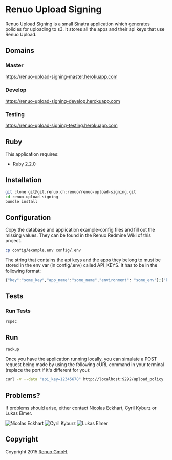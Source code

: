 # Renuo Upload Signing

Renuo Upload Signing is a small Sinatra application which generates policies for 
uploading to s3. It stores all the apps and their api keys that use Renuo Upload.

## Domains

### Master

https://renuo-upload-signing-master.herokuapp.com

### Develop

https://renuo-upload-signing-develop.herokuapp.com

### Testing

https://renuo-upload-signing-testing.herokuapp.com

## Ruby

This application requires:

- Ruby 2.2.0

## Installation

```sh
git clone git@git.renuo.ch:renuo/renuo-upload-signing.git
cd renuo-upload-signing
bundle install
```

## Configuration

Copy the database and application example-config files and fill out the missing values.
They can be found in the Renuo Redmine Wiki of this project.

```sh
cp config/example.env config/.env
```

The string that contains the api keys and the apps they belong to must be stored in the 
env var (in config/.env) called API_KEYS. It has to be in the following format:

```sh
{"key":"some_key","app_name":"some_name","environment": "some_env"};{"key":"some_key","app_name":"some_name","environment": "some_env"};...
```

## Tests

### Run Tests

```sh
rspec
```

## Run

```sh
rackup
```

Once you have the application running locally, you can simulate a POST request being made by using the
following cURL command in your terminal (replace the port if it's different for you):

```sh
curl -v --data "api_key=12345678" http://localhost:9292/upload_policy
```

## Problems?

If problems should arise, either contact Nicolas Eckhart, Cyril Kyburz or Lukas Elmer.

![Nicolas Eckhart](http://www.gravatar.com/avatar/742cec893c283daf4a3c287ef2681599)
![Cyril Kyburz](http://www.gravatar.com/avatar/4f522497d9145b89661c381d5fd7a50c)
![Lukas Elmer](https://www.gravatar.com/avatar/697b8e2d3bde4d895eca4fe2dcfe9239)

## Copyright

Coypright 2015 [Renuo GmbH](https://www.renuo.ch/).